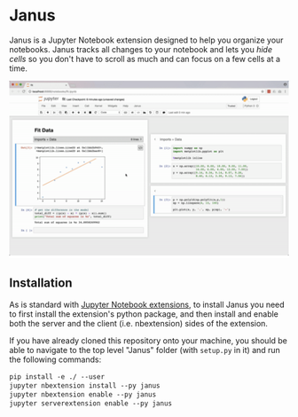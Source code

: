 # Janus
Janus is a Jupyter Notebook extension designed to help you organize your notebooks.
Janus tracks all changes to your notebook and lets you *hide cells* so you don't
have to scroll as much and can focus on a few cells at a time.

![Janus](/img/janus.png)

## Installation
As is standard with [Jupyter Notebook extensions](http://jupyter-notebook.readthedocs.io/en/stable/examples/Notebook/Distributing%20Jupyter%20Extensions%20as%20Python%20Packages.html), to install Janus you need to first install the
extension's python package, and then install and enable both the server and
the client (i.e. nbextension) sides of the extension.

If you have already cloned this repository onto your machine, you should be
able to navigate to the top level "Janus" folder (with `setup.py` in it) and run
the following commands:

```
pip install -e ./ --user
jupyter nbextension install --py janus
jupyter nbextension enable --py janus
jupyter serverextension enable --py janus
```

